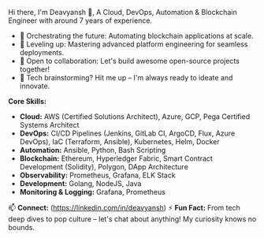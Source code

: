 Hi there, I'm Deavyansh 👋, A Cloud, DevOps, Automation & Blockchain Engineer with around 7 years of experience.

- 🔭 Orchestrating the future: Automating blockchain applications at scale.
- 🌱 Leveling up: Mastering advanced platform engineering for seamless deployments.
- 👯 Open to collaboration: Let's build awesome open-source projects together!
- 💬 Tech brainstorming?  Hit me up – I'm always ready to ideate and innovate. 

**Core Skills:**

- **Cloud:** AWS (Certified Solutions Architect), Azure, GCP, Pega Certified Systems Architect
- **DevOps:** CI/CD Pipelines (Jenkins, GitLab CI, ArgoCD, Flux, Azure DevOps), IaC (Terraform, Ansible), Kubernetes, Helm, Docker
- **Automation:** Ansible, Python, Bash Scripting
- **Blockchain:** Ethereum, Hyperledger Fabric, Smart Contract Development (Solidity), Polygon, DApp Architecture
- **Observability:** Prometheus, Grafana, ELK Stack
- **Development:** Golang, NodeJS, Java
- **Monitoring & Logging:** Grafana, Prometheus

📫 **Connect:** (https://linkedin.com/in/deavyansh)
⚡ **Fun Fact:** From tech deep dives to pop culture – let's chat about anything! My curiosity knows no bounds.
